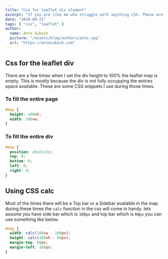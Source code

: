 ```yaml
---
title: "Css for leaflet div element"
excerpt: "If you are like me who struggle with anything CSS. These are some small css that will help you to fill the leaflet map without setting the fixed height"
date: "2020-09-21"
tags: [ "css", "leaflet" ]
author:
  name: Anto Subash
  picture: "/assets/blog/authors/anto.jpg"
  url: "https://antosubash.com"
---
```


## Css for the leaflet div

There are a few times when I set the div height to 100% the leaflet map is empty. This is mostly because the div is not fully occupying the entries space available. These are some CSS snippets I use during those times.

### To fill the entire page

```css
#map {
  height: 100vh;
  width: 100vw;
}
```

### To fill the entire div

```css
#map {
  position: absolute;
  top: 0;
  bottom: 0;
  left: 0;
  right: 0;
}
```

## Using CSS calc

Most of the times there will be a Top bar or a Sidebar available in the map during these times the `calc` function in the css will come in handy. lets assume you have side bar which is `100px` and top bar which is `60px` you can use something like below.

```css
#map {
  width: calc(100vw - 100px);
  height: calc(100vh - 60px);
  margin-top: 60px;
  margin-left: 100px;
}
```

